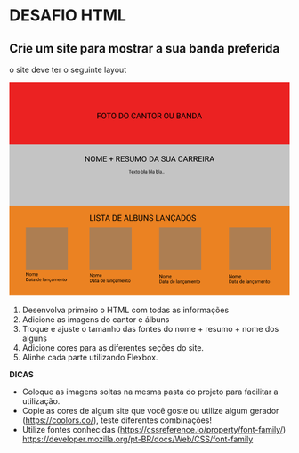 # DESAFIO HTML

## Crie um site para mostrar a sua banda preferida

o site deve ter o seguinte layout

![alt text](Site1.png "Site1")

1. Desenvolva primeiro o HTML com todas as informações
2. Adicione as imagens do cantor e álbuns
3. Troque e ajuste o tamanho das fontes do nome + resumo + nome dos alguns
4. Adicione cores para as diferentes seções do site.
5. Alinhe cada parte utilizando Flexbox.

**DICAS**
- Coloque as imagens soltas na mesma pasta do projeto para facilitar a utilização.
- Copie as cores de algum site que você goste ou utilize algum gerador (https://coolors.co/), teste diferentes combinações!
- Utilize fontes conhecidas (https://cssreference.io/property/font-family/) https://developer.mozilla.org/pt-BR/docs/Web/CSS/font-family